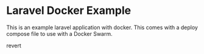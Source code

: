 # Laravel Docker Example

This is an example laravel application with docker.  This comes with a
deploy compose file to use with a Docker Swarm.

revert
